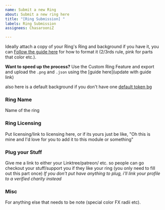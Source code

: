 ```yaml
---
name: Submit a new Ring
about: Submit a new ring here
title: "[Ring Submission] "
labels: Ring Submission
assignees: ChasarooniZ

---
```


Ideally attach a copy of your Ring's Ring and background if you have it, you can [Follow the guide here](https://github.com/ChasarooniZ/More-Dynamic-Token-Rings?tab=readme-ov-file#creating-new-rings) for how to format it (2/3rds rule, pink for parts that color etc.).

**Want to speed up the process?** Use the Custom Ring Feature and export and upload the `.png` and `.json` using the [guide here](update with guide link)


also here is a default background if you don't have one [default token bg](https://github.com/ChasarooniZ/More-Dynamic-Token-Rings/blob/master/tutorial/ring_background_DEFAULT.webp)

### Ring Name
Name of the ring

### Ring Licensing
Put licensing/link to licensing here, or if its yours just be like, "Oh this is mine and I'd love for you to add it to this module or something"

### Plug your Stuff
 Give me a link to either your Linktree/patreon/ etc. so people can go checkout your stuff/support you if they like your ring (you only need to fill out this part once)
 _If you don't put have anything to plug, i'll link your profile to a verified charity instead_

### Misc
For anything else that needs to be note (special color FX radii etc).

